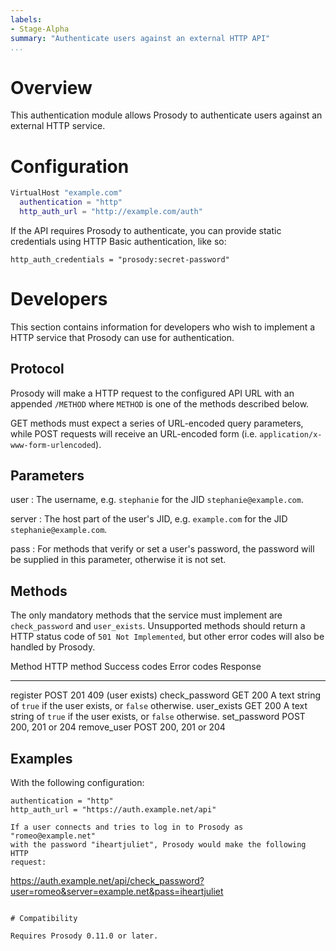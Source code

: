 ```yaml
---
labels:
- Stage-Alpha
summary: "Authenticate users against an external HTTP API"
...
```


# Overview

This authentication module allows Prosody to authenticate users against
an external HTTP service.

# Configuration

``` lua
VirtualHost "example.com"
  authentication = "http"
  http_auth_url = "http://example.com/auth"
```

If the API requires Prosody to authenticate, you can provide static
credentials using HTTP Basic authentication, like so:

```
http_auth_credentials = "prosody:secret-password"
```

# Developers

This section contains information for developers who wish to implement a
HTTP service that Prosody can use for authentication.

## Protocol

Prosody will make a HTTP request to the configured API URL with an
appended `/METHOD` where `METHOD` is one of the methods described below.

GET methods must expect a series of URL-encoded query parameters, while
POST requests will receive an URL-encoded form (i.e.
`application/x-www-form-urlencoded`).

## Parameters

user
: The username, e.g. `stephanie` for the JID `stephanie@example.com`.

server
: The host part of the user's JID, e.g. `example.com` for the JID
  `stephanie@example.com`.

pass
: For methods that verify or set a user's password, the password will
  be supplied in this parameter, otherwise it is not set.

## Methods

The only mandatory methods that the service must implement are `check_password`
and `user_exists`. Unsupported methods should return a HTTP status code
of `501 Not Implemented`, but other error codes will also be handled by
Prosody.

  Method          HTTP method Success codes   Error codes       Response
  --------        ----        ---             ----------------- -----------------------------------------------------------------
  register        POST        201             409 (user exists)
  check\_password GET         200                               A text string of `true` if the user exists, or `false` otherwise.
  user\_exists    GET         200                               A text string of `true` if the user exists, or `false` otherwise.
  set\_password   POST        200, 201 or 204
  remove\_user    POST        200, 201 or 204

## Examples

With the following configuration:

```
authentication = "http"
http_auth_url = "https://auth.example.net/api"

If a user connects and tries to log in to Prosody as "romeo@example.net"
with the password "iheartjuliet", Prosody would make the following HTTP
request:

```
https://auth.example.net/api/check_password?user=romeo&server=example.net&pass=iheartjuliet
```

# Compatibility

Requires Prosody 0.11.0 or later.
